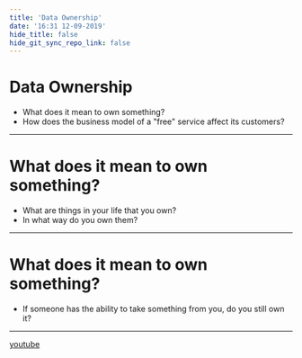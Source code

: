 ```yaml
---
title: 'Data Ownership'
date: '16:31 12-09-2019'
hide_title: false
hide_git_sync_repo_link: false
---
```


# Data Ownership

* What does it mean to own something?
* How does the business model of a "free" service affect its customers?

---
# What does it mean to own something?
 * What are things in your life that you own?
 * In what way do you own them?
  
---
# What does it mean to own something?
 * If someone has the ability to take something from you, do you still own it?

---
[youtube](https://www.youtube.com/watch?v=y1txYjoSQQc)